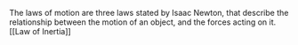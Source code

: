 The laws of motion are three laws stated by Isaac Newton, that describe the relationship between the motion of an object, and the forces acting on it.[[Law of Inertia]]

